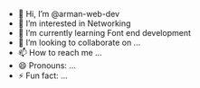 - 👋 Hi, I’m @arman-web-dev
- 👀 I’m interested in Networking
- 🌱 I’m currently learning Font end development
- 💞️ I’m looking to collaborate on ...
- 📫 How to reach me ...
- 😄 Pronouns: ...
- ⚡ Fun fact: ...

<!---
arman-web-dev/arman-web-dev is a ✨ special ✨ repository because its `README.md` (this file) appears on your GitHub profile.
You can click the Preview link to take a look at your changes.
--->

